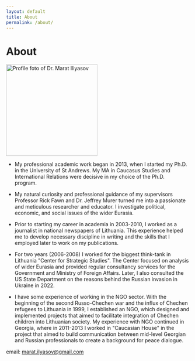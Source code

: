 ```yaml
---
layout: default
title: About
permalink: /about/
---
```

# About 

<img height="250px" src="https://marat-iliyasov.github.io/assets/img/Marat.JPG" alt="Profile foto of Dr. Marat Iliyasov">

-  My professional academic work began in 2013, when I started my Ph.D. in the University of St Andrews. My MA in Caucasus Studies and International Relations were decisive in my choice of the Ph.D. program.  

-  My natural curiosity and professional guidance of my supervisors Professor Rick Fawn and Dr. Jeffrey Murer turned me into a passionate and meticulous researcher and educator. I investigate political, economic, and social issues of the wider Eurasia. 

-  Prior to starting my career in academia in 2003-2010, I worked as a journalist in national newspapers of Lithuania. This experience helped me to develop necessary discipline in writing and the skills that I employed later to work on my publications. 

-  For two years (2006-2008) I worked for the biggest think-tank in Lithuania "Center for Strategic Studies". The Center focused on analysis of wider Eurasia and provided regular consultancy services for the Government and Ministry of Foreign Affairs. Later, I also consulted the US State Department on the reasons behind the Russian invasion in Ukraine in 2022. 

-  I have some experience of working in the NGO sector. With the beginning of the second Russo-Chechen war and the influx of Chechen refugees to Lithuania in 1999, I established an NGO, which designed and implemented projects that aimed to facilitate integration of Chechen children into Lithuanian society. My experience with NGO continued in Georgia, where in 2011-2013 I worked in "Caucasian House" in the project that aimed to build communication between mid-level Georgian and Russian professionals to create a background for peace dialogue.
 

email: marat.ilyasov@gmail.com
